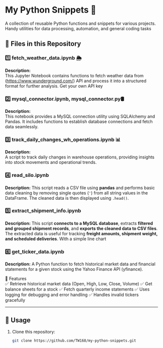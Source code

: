 
# My Python Snippets 🐍

A collection of reusable Python functions and snippets for various projects. Handy utilities for data processing, automation, and general coding tasks

## 📂 Files in this Repository

### 1️⃣ fetch_weather_data.ipynb 🌦️
**Description:**  
This Jupyter Notebook contains functions to fetch weather data from (https://www.wunderground.com/) API and process it into a structured format for further analysis.
Get your own API key

### 2️⃣ mysql_connector.ipynb, mysql_connector.py🛢️
**Description:**  
This notebook provides a MySQL connection utility using SQLAlchemy and Pandas. It includes functions to establish database connections and fetch data seamlessly.

### 3️⃣ track_daily_changes_wh_operations.ipynb 📊
**Description:**  
A script to track daily changes in warehouse operations, providing insights into stock movements and operational trends.

### 4️⃣ read_silo.ipynb
**Description:** 
This script reads a CSV file using **pandas** and performs basic data cleaning by removing single quotes (`'`) from all string values in the DataFrame. The cleaned data is then displayed using `.head()`.

### 5️⃣ extract_shipment_info.ipynb
**Description:** 
This script **connects to a MySQL database**, extracts **filtered and grouped shipment records**, and **exports the cleaned data to CSV files**. The extracted data is useful for tracking **freight amounts, shipment weight, and scheduled deliveries**.
With a simple line chart

### 6️⃣ get_ticker_data.ipynb
**Description:**
A Python function to fetch historical market data and financial statements for a given stock using the Yahoo Finance API (yfinance).

📌 Features  
  ✅ Retrieve historical market data (Open, High, Low, Close, Volume)
  ✅ Get balance sheets for a stock
  ✅ Fetch quarterly income statements
  ✅ Uses logging for debugging and error handling
  ✅ Handles invalid tickers gracefully


---

## 🚀 Usage
1. Clone this repository:
   ```bash
   git clone https://github.com/TW168/my-python-snippets.git
